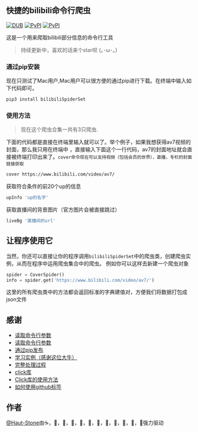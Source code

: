## 快捷的bilibili命令行爬虫

[![DUB](https://img.shields.io/dub/l/vibe-d.svg)]()
[![PyPI](https://img.shields.io/pypi/pyversions/Django.svg)]()
[![PyPI](https://img.shields.io/pypi/v/nine.svg)]()

这是一个用来爬取bilibili部分信息的命令行工具

>持续更新中，喜欢的话来个star呗 (｡･ω･｡)

### 通过pip安装

现在只测试了Mac用户,Mac用户可以很方便的通过pip进行下载。在终端中输入如下代码即可。

```bash
pip3 install bilibiliSpiderSet
```

### 使用方法

>现在这个爬虫合集一共有3只爬虫.

下面的代码都是直接在终端里输入就可以了。举个例子，如果我想获得av7视频的封面，那么我只用在终端中
，直接输入下面这个一行代码，av7的封面地址就会直接被终端打印出来了。`cover命令现在可以支持视频（包括会员的世界），直播，专栏的封面链接获取`

```bash
cover https://www.bilibili.com/video/av7/
```

获取符合条件的前20个up的信息

```bash
upInfo 'up的名字'
```

获取直播间的背景图片（官方图片会被直接跳过）

```bash
liveBg '直播间的url'
```

## 让程序使用它

当然，你还可以直接让你的程序调用`bilibiliSpiderSet`中的爬虫类，创建爬虫实例，从而在程序中运用爬虫集合中的爬虫。
例如你可以这样去新建一个爬虫对象
```python
spider = CoverSpider()
info = spider.get('https://www.bilibili.com/video/av7/')
```
这里的所有爬虫类中的方法都会返回标准的字典建值对，方便我们将数据打包成json文件
## 感谢

- [读取命令行参数](http://wiki.jikexueyuan.com/project/explore-python/Standard-Modules/argparse.html)
- [读取命令行参数](http://www.jianshu.com/p/a50aead61319)
- [通过pip发布](https://segmentfault.com/a/1190000008663126)
- [学习实例（感谢这位大牛）](https://github.com/twocucao/danmu.fm)
- [完整处理过程](http://www.jianshu.com/p/eb27d5cb5e1d)
- [click库](http://click.pocoo.org/5/)
- [Click库的使用方法](https://segmentfault.com/a/1190000007858815)
- [如何使用github标签](http://blog.csdn.net/yangbodong22011/article/details/51791085)

## 作者

[@Haut-Stone](https://github.com/Haut-Stone)由☕️，🍜，🍛，🍕，🍔，🍙，🍢，🍪，🍺，🍶，🍣，🍖强力驱动